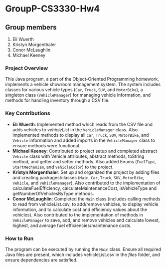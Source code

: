 # GroupP-CS3330-Hw4

## Group members
1. Eli Wuerth
2. Kristyn Morgenthaler
3. Conor McLaughlin
4. Michael Keeney

### Project Overview
This Java program, a part of the Object-Oriented Programming homework, implements a vehicle showroom management system. The system includes classes for various vehicle types (`Car`, `Truck`, `SUV`, and `MotorBike`), a singleton class (`VehicleManager`) for managing vehicle information, and methods for handling inventory through a CSV file.

### Key Contributions
- **Eli Wuerth**: Implemented method which reads from the CSV file and adds vehicles to *vehicleList* in the `VehicleManager` class. Also implemented methods to display all `Car`, `Truck`, `SUV`, `MotorBike`, and `Vehicle` information and added imports in the `VehicleManager` class to ensure methods were functional.
- **Michael Keeney**: Contributed to project setup and completed abstract `Vehicle` class with Vehicle attributes, abstract methods, toString method, and getter and setter methods. Also added Enums (`FuelType`, `StartMechanism`, and `VehicleColor`) to the project. 
- **Kristyn Morgenthaler**: Set up and organized the project by adding files and creating packages/classes (`Main`, `Car`, `Truck`, `SUV`, `MotorBike`, `Vehicle`, and `VehicleManager`). Also contributed to the implementation of calculateFuelEfficiency, calculateMaintenanceCost, isVehicleType and getNumberOfVehiclesByType methods.
- **Conor McLaughlin**: Completed the `Main` class (includes calling methods to read from vehicleList.csv, to add/remove vehicles, to display vehicle information, and to calculate cost and efficiency values about the vehicles). Also contributed to the implementation of methods in `VehicleManager` to save, add, and remove vehicles and calculate lowest, highest, and average fuel efficiencies/maintenance costs.

### How to Run
The program can be executed by running the `Main` class. Ensure all required Java files are present, which includes vehicleList.csv in the *files* folder, and ensure dependencies are satisfied.

